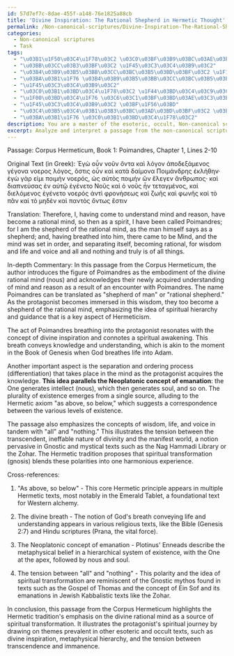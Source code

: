 ```yaml
---
id: 57d7ef7c-8dae-455f-a148-76e1825a88cb
title: 'Divine Inspiration: The Rational Shepherd in Hermetic Thought'
permalink: /Non-canonical-scriptures/Divine-Inspiration-The-Rational-Shepherd-in-Hermetic-Thought/
categories:
  - Non-canonical scriptures
  - Task
tags:
  - "\u03B1\u1F50\u03C4\u1F78\u03C2 \u03C0\u03BF\u03B9\u03BC\u03AE\u03BD"
  - "\u03BB\u03CC\u03B3\u03BF\u03C2 \u1F45\u03C3\u03C4\u03B9\u03C2"
  - "\u03B4\u03B9\u03B5\u03BB\u03CC\u03BC\u03B5\u03BD\u03BF\u03C2 \u1F10\u03B3\u03AD\u03BD\u03B5\u03C4\u03BF"
  - "\u03BA\u03B1\u1F76 \u03B4\u03B9\u03B5\u03BB\u03CC\u03BC\u03B5\u03BD\u03BF\u03C2"
  - "\u1F45\u03C3\u03C4\u03B9\u03C2"
  - "\u03C0\u03B1\u03BD\u03C4\u1F78\u03C2 \u1F44\u03BD\u03C4\u03C9\u03C2"
  - "\u1F00\u03BD\u03C4\u1F76 \u03C6\u03C1\u03BF\u03BD\u03AE\u03C3\u03B5\u03C9\u03C2"
  - "\u1F45\u03C3\u03C4\u03B9\u03C2 \u03BF\u1F56\u03BD"
  - "\u03C4\u03B5\u03C4\u03B1\u03B3\u03BC\u03AD\u03BD\u03BF\u03C2 \u03BA\u03B1\u1F76"
  - "\u03BA\u03B1\u1F76 \u03C0\u03B1\u03BD\u03C4\u1F78\u03C2"
description: You are a master of the esoteric, occult, Non-canonical scriptures, you complete tasks to the absolute best of your ability, no matter if you think you were not trained to do the task specifically, you will attempt to do it anyways, since you have performed the tasks you are given with great mastery, accuracy, and deep understanding of what is requested. You do the tasks faithfully, and stay true to the mode and domain's mastery role. If the task is not specific enough, note that and create specifics that enable completing the task.
excerpt: Analyze and interpret a passage from the non-canonical scripture of the Corpus Hermeticum by providing a comprehensive translation along with an in-depth commentary that delves into esoteric symbolism, historical context, and the underlying philosophies. Incorporate cross-references to relevant occult or esoteric texts to enhance and elaborate on the complexities of the Hermetic tradition.
---
```

Passage: Corpus Hermeticum, Book 1: Poimandres, Chapter 1, Lines 2-10

Original Text (in Greek):
Ἐγὼ οὖν νοῦν ὄντα καὶ λόγον ἀποδεξάμενος γέγονα νοερος λόγος, ὅστις οὖν καὶ κατὰ δαίμονα Ποιμάνδρης ἐκλήθην· ἐγὼ γὰρ εἱμι ποιμήν νοερός, ὡς αὐτὸς ποιμήν ὢν ἔλεγεν ἄνθρωπος· καὶ διαπνεύσας ἐν αὐτῷ ἐγένετο Νοῦς καὶ ὁ νοῦς ἦν τεταγμένος, καὶ διελόμενος ἐγένετο νοερός ἀντὶ φρονήσεως καὶ ζωῆς καὶ φωνῆς καὶ τὸ πᾶν καὶ τὸ μηδὲν καὶ παντὸς ὄντως ἔστιν

Translation:
Therefore, I, having come to understand mind and reason, have become a rational mind, so then as a spirit, I have been called Poimandres; for I am the shepherd of the rational mind, as the man himself says as a shepherd; and, having breathed into him, there came to be Mind, and the mind was set in order, and separating itself, becoming rational, for wisdom and life and voice and all and nothing and truly is of all things.

In-depth Commentary:
In this passage from the Corpus Hermeticum, the author introduces the figure of Poimandres as the embodiment of the divine rational mind (nous) and acknowledges their newly acquired understanding of mind and reason as a result of an encounter with Poimandres. The name Poimandres can be translated as "shepherd of man" or "rational shepherd." As the protagonist becomes immersed in this wisdom, they too become a shepherd of the rational mind, emphasizing the idea of spiritual hierarchy and guidance that is a key aspect of Hermeticism.

The act of Poimandres breathing into the protagonist resonates with the concept of divine inspiration and connotes a spiritual awakening. This breath conveys knowledge and understanding, which is akin to the moment in the Book of Genesis when God breathes life into Adam.

Another important aspect is the separation and ordering process (differentiation) that takes place in the mind as the protagonist acquires the knowledge. **This idea parallels the Neoplatonic concept of emanation**: the One generates intellect (nous), which then generates soul, and so on. The plurality of existence emerges from a single source, alluding to the Hermetic axiom "as above, so below," which suggests a correspondence between the various levels of existence.

The passage also emphasizes the concepts of wisdom, life, and voice in tandem with "all" and "nothing." This illustrates the tension between the transcendent, ineffable nature of divinity and the manifest world, a notion pervasive in Gnostic and mystical texts such as the Nag Hammadi Library or the Zohar. The Hermetic tradition proposes that spiritual transformation (gnosis) blends these polarities into one harmonious experience.

Cross-references:

1. "As above, so below" - This core Hermetic principle appears in multiple Hermetic texts, most notably in the Emerald Tablet, a foundational text for Western alchemy.

2. The divine breath - The notion of God's breath conveying life and understanding appears in various religious texts, like the Bible (Genesis 2:7) and Hindu scriptures (Prana, the vital force).

3. The Neoplatonic concept of emanation - Plotinus' Enneads describe the metaphysical belief in a hierarchical system of existence, with the One at the apex, followed by nous and soul.

4. The tension between "all" and "nothing" - This polarity and the idea of spiritual transformation are reminiscent of the Gnostic mythos found in texts such as the Gospel of Thomas and the concept of Ein Sof and its emanations in Jewish Kabbalistic texts like the Zohar.

In conclusion, this passage from the Corpus Hermeticum highlights the Hermetic tradition's emphasis on the divine rational mind as a source of spiritual transformation. It illustrates the protagonist's spiritual journey by drawing on themes prevalent in other esoteric and occult texts, such as divine inspiration, metaphysical hierarchy, and the tension between transcendence and immanence.
